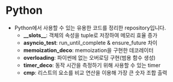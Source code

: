 # Python
- Python에서 사용할 수 있는 유용한 코드를 정리한 repository입니다.
    - **\_\_slots\_\_**: 객체의 속성을 tuple로 저장하여 메모리 효율 증가
    - **asyncio_test**: run_until_complete & ensure_future 차이
    - **memoization_deco**: memoization을 구현한 데코레이터
    - **overloading**: 파이썬에 없는 오버로딩 구현(범용 함수 생성)
    - **timer_deco**: 동작 시간을 측정하기 위해 사용할 수 있는 timer
    - **cmp**: 리스트의 요소를 비교 연산을 이용해 가장 큰 숫자 조합 출력 